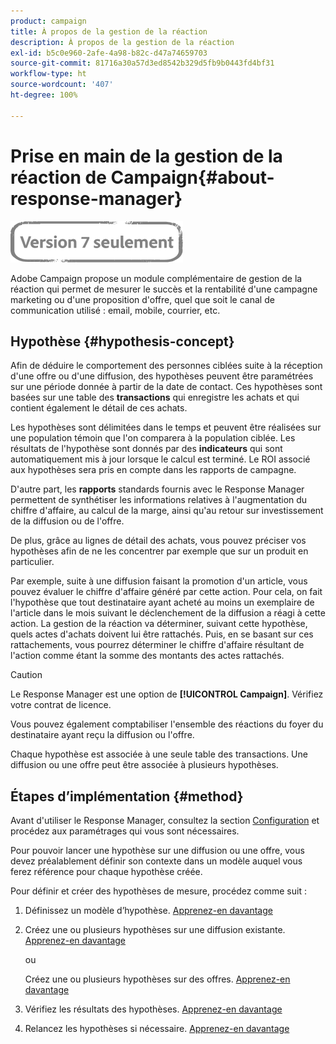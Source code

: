```yaml
---
product: campaign
title: À propos de la gestion de la réaction
description: À propos de la gestion de la réaction
exl-id: b5c0e960-2afe-4a98-b82c-d47a74659703
source-git-commit: 81716a30a57d3ed8542b329d5fb9b0443fd4bf31
workflow-type: ht
source-wordcount: '407'
ht-degree: 100%

---
```


# Prise en main de la gestion de la réaction de Campaign{#about-response-manager}

![](../../assets/v7-only.svg)

Adobe Campaign propose un module complémentaire de gestion de la réaction qui permet de mesurer le succès et la rentabilité d&#39;une campagne marketing ou d&#39;une proposition d&#39;offre, quel que soit le canal de communication utilisé : email, mobile, courrier, etc.

## Hypothèse {#hypothesis-concept}

Afin de déduire le comportement des personnes ciblées suite à la réception d&#39;une offre ou d&#39;une diffusion, des hypothèses peuvent être paramétrées sur une période donnée à partir de la date de contact. Ces hypothèses sont basées sur une table des **transactions** qui enregistre les achats et qui contient également le détail de ces achats.

Les hypothèses sont délimitées dans le temps et peuvent être réalisées sur une population témoin que l&#39;on comparera à la population ciblée. Les résultats de l&#39;hypothèse sont donnés par des **indicateurs** qui sont automatiquement mis à jour lorsque le calcul est terminé. Le ROI associé aux hypothèses sera pris en compte dans les rapports de campagne.

D&#39;autre part, les **rapports** standards fournis avec le Response Manager permettent de synthétiser les informations relatives à l&#39;augmentation du chiffre d&#39;affaire, au calcul de la marge, ainsi qu&#39;au retour sur investissement de la diffusion ou de l&#39;offre.

De plus, grâce au lignes de détail des achats, vous pouvez préciser vos hypothèses afin de ne les concentrer par exemple que sur un produit en particulier.

Par exemple, suite à une diffusion faisant la promotion d&#39;un article, vous pouvez évaluer le chiffre d&#39;affaire généré par cette action. Pour cela, on fait l&#39;hypothèse que tout destinataire ayant acheté au moins un exemplaire de l&#39;article dans le mois suivant le déclenchement de la diffusion a réagi à cette action. La gestion de la réaction va déterminer, suivant cette hypothèse, quels actes d&#39;achats doivent lui être rattachés. Puis, en se basant sur ces rattachements, vous pourrez déterminer le chiffre d&#39;affaire résultant de l&#39;action comme étant la somme des montants des actes rattachés.

>[!CAUTION]
>
>Le Response Manager est une option de **[!UICONTROL Campaign]**. Vérifiez votre contrat de licence.

Vous pouvez également comptabiliser l&#39;ensemble des réactions du foyer du destinataire ayant reçu la diffusion ou l&#39;offre.

Chaque hypothèse est associée à une seule table des transactions. Une diffusion ou une offre peut être associée à plusieurs hypothèses.

## Étapes dʼimplémentation {#method}

Avant d&#39;utiliser le Response Manager, consultez la section [Configuration](configuration.md) et procédez aux paramétrages qui vous sont nécessaires.

Pour pouvoir lancer une hypothèse sur une diffusion ou une offre, vous devez préalablement définir son contexte dans un modèle auquel vous ferez référence pour chaque hypothèse créée.

Pour définir et créer des hypothèses de mesure, procédez comme suit :

1. Définissez un modèle d’hypothèse. [Apprenez-en davantage](hypothesis-templates.md#creating-a-hypothesis-model)
1. Créez une ou plusieurs hypothèses sur une diffusion existante. [Apprenez-en davantage](creating-hypotheses.md#referencing-a-hypothesis-in-a-campaign-delivery)

   ou

   Créez une ou plusieurs hypothèses sur des offres. [Apprenez-en davantage](creating-hypotheses.md#creating-a-hypothesis-on-an-offer)

1. Vérifiez les résultats des hypothèses. [Apprenez-en davantage](hypothesis-tracking.md)
1. Relancez les hypothèses si nécessaire. [Apprenez-en davantage](creating-hypotheses.md#creating-a-hypothesis-on-the-fly-on-a-delivery)
